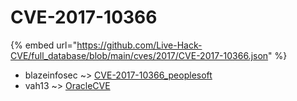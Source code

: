 # CVE-2017-10366
{% embed url="https://github.com/Live-Hack-CVE/full_database/blob/main/cves/2017/CVE-2017-10366.json" %}

* blazeinfosec ~> [CVE-2017-10366_peoplesoft](https://www.alice-snow.ru/2017/database/cve-2017-10366/cve-2017-10366_peoplesoft-blazeinfosec)
* vah13 ~> [OracleCVE](https://www.alice-snow.ru/2017/database/cve-2017-10366/oraclecve-vah13)
